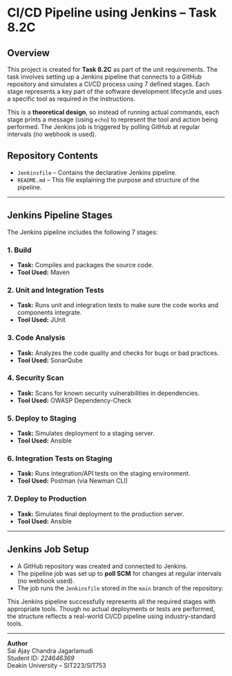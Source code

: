 # CI/CD Pipeline using Jenkins – Task 8.2C

## Overview

This project is created for **Task 8.2C** as part of the unit requirements. The task involves setting up a Jenkins pipeline that connects to a GitHub repository and simulates a CI/CD process using 7 defined stages. Each stage represents a key part of the software development lifecycle and uses a specific tool as required in the instructions.

This is a **theoretical design**, so instead of running actual commands, each stage prints a message (using `echo`) to represent the tool and action being performed. The Jenkins job is triggered by polling GitHub at regular intervals (no webhook is used).

## Repository Contents

- `Jenkinsfile` – Contains the declarative Jenkins pipeline.
- `README.md` – This file explaining the purpose and structure of the pipeline.

---

## Jenkins Pipeline Stages

The Jenkins pipeline includes the following 7 stages:

### 1. **Build**
- **Task:** Compiles and packages the source code.
- **Tool Used:** Maven

### 2. **Unit and Integration Tests**
- **Task:** Runs unit and integration tests to make sure the code works and components integrate.
- **Tool Used:** JUnit

### 3. **Code Analysis**
- **Task:** Analyzes the code quality and checks for bugs or bad practices.
- **Tool Used:** SonarQube

### 4. **Security Scan**
- **Task:** Scans for known security vulnerabilities in dependencies.
- **Tool Used:** OWASP Dependency-Check

### 5. **Deploy to Staging**
- **Task:** Simulates deployment to a staging server.
- **Tool Used:** Ansible

### 6. **Integration Tests on Staging**
- **Task:** Runs integration/API tests on the staging environment.
- **Tool Used:** Postman (via Newman CLI)

### 7. **Deploy to Production**
- **Task:** Simulates final deployment to the production server.
- **Tool Used:** Ansible

---

## Jenkins Job Setup

- A GitHub repository was created and connected to Jenkins.
- The pipeline job was set up to **poll SCM** for changes at regular intervals (no webhook used).
- The job runs the `Jenkinsfile` stored in the `main` branch of the repository.

This Jenkins pipeline successfully represents all the required stages with appropriate tools. Though no actual deployments or tests are performed, the structure reflects a real-world CI/CD pipeline using industry-standard tools.

---

**Author**  
Sai Ajay Chandra Jagarlamudi  
Student ID: *224646369*  
Deakin University – SIT223/SIT753  

